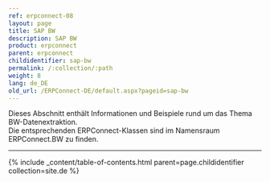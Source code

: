 ```yaml
---
ref: erpconnect-08
layout: page
title: SAP BW
description: SAP BW
product: erpconnect
parent: erpconnect
childidentifier: sap-bw
permalink: /:collection/:path
weight: 8
lang: de_DE
old_url: /ERPConnect-DE/default.aspx?pageid=sap-bw
---
```


Dieses Abschnitt enthält Informationen und Beispiele rund um das Thema BW-Datenextraktion. <br>
Die entsprechenden ERPConnect-Klassen sind im Namensraum ERPConnect.BW zu finden.

****
{% include _content/table-of-contents.html parent=page.childidentifier collection=site.de %}
